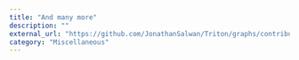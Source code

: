 ```yaml
---
title: "And many more"
description: ""
external_url: "https://github.com/JonathanSalwan/Triton/graphs/contributors"
category: "Miscellaneous"
---
```

